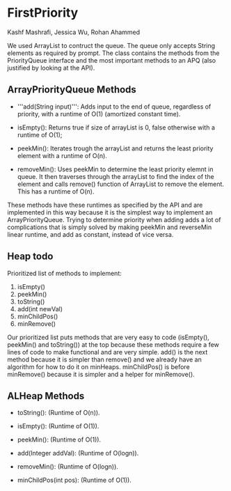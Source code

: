 # FirstPriority
Kashf Mashrafi, Jessica Wu, Rohan Ahammed

We used ArrayList to contruct the queue. The queue only accepts String elements as required by prompt. The class contains the methods from the PriorityQueue interface and the most important methods to an APQ (also justified by looking at the API).

## ArrayPriorityQueue Methods

* '''add(String input)''':
Adds input to the end of queue, regardless of priority, with a runtime of O(1) (amortized constant time).

* isEmpty():
Returns true if size of arrayList is 0, false otherwise with a runtime of O(1);

* peekMin():
Iterates trough the arrayList and returns the least priority element with a runtime of O(n).

* removeMin():
Uses peekMin to determine the least priority elemnt in queue. It then traverses through the arrayList to find the index of the element and calls remove() function of ArrayList to remove the element. This has a runtime of O(n).

These methods have these runtimes as specified by the API and are implemented in this way because it is the simplest way to implement an ArrayPriorityQueue. Trying to determine priority when adding adds a lot of complications that is simply solved by making peekMin and reverseMin linear runtime, and add as constant, instead of vice versa.

## Heap todo
Prioritized list of methods to implement:
1) isEmpty()
2) peekMin()
3) toString()
4) add(int newVal)
5) minChildPos()
6) minRemove()

Our prioritized list puts methods that are very easy to code (isEmpty(), peekMin() and toString()) at the top because these methods require a few lines of code to make functional and are very simple. add() is the next method because it is simpler than remove() and we already have an algorithm for how to do it on minHeaps. minChildPos() is before minRemove() because it is simpler and a helper for minRemove(). 

## ALHeap Methods 

* toString(): (Runtime of O(n)).

* isEmpty(): (Runtime of O(1)).

* peekMin(): (Runtime of O(1)).

* add(Integer addVal): (Runtime of O(logn)).

* removeMin(): (Runtime of O(logn)).

* minChildPos(int pos): (Runtime of O(1)).

